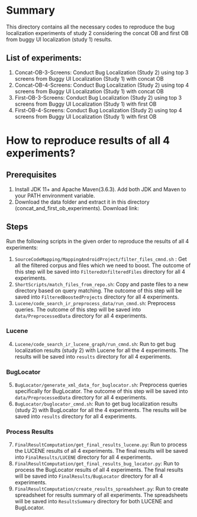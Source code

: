 # Summary
This directory contains all the necessary codes to reproduce the bug localization experiments of study 2 considering the concat OB and first OB from buggy UI localization (study 1) results.
## List of experiments:
1. Concat-OB-3-Screens: Conduct Bug Localization (Study 2) using top 3 screens from Buggy UI Localization (Study 1) with concat OB
2. Concat-OB-4-Screens: Conduct Bug Localization (Study 2) using top 4 screens from Buggy UI Localization (Study 1) with concat OB
3. First-OB-3-Screens: Conduct Bug Localization (Study 2) using top 3 screens from Buggy UI Localization (Study 1) with first OB
4. First-OB-4-Screens: Conduct Bug Localization (Study 2) using top 4 screens from Buggy UI Localization (Study 1) with first OB
# How to reproduce results of all 4 experiments?
## Prerequisites
1. Install JDK 11+ and Apache Maven(3.6.3). Add both JDK and Maven to your PATH environment variable.
2. Download the data folder and extract it in this directory (concat_and_first_ob_experiments). Download link:
## Steps
Run the following scripts in the given order to reproduce the results of all 4 experiments:
1. ```SourceCodeMapping/MappingAndroidProject/filter_files_cmnd.sh``` : Get all the filtered corpus and files which we need to boost. The outcome of this step will be saved into ```FilteredUnfilteredFiles``` directory for all 4 experiments.
2. ```ShortScripts/match_files_from_repo.sh```: Copy and paste files to a new directory based on query matching. The outcome of this step will be saved into ```FilteredBoostedProjects``` directory for all 4 experiments.
3. ```Lucene/code_search_ir_preprocess_data/run_cmnd.sh```: Preprocess queries. The outcome of this step will be saved into ```data/PreprocessedData``` directory for all 4 experiments.
### Lucene
4. ```Lucene/code_search_ir_lucene_graph/run_cmnd.sh```: Run to get bug localization results (study 2) with Lucene for all the 4 experiments. The results will be saved into ```results``` directory for all 4 experiments.
### BugLocator
5. ```BugLocator/generate_xml_data_for_buglocator.sh```: Preprocess queries specifically for BugLocator. The outcome of this step will be saved into ```data/PreprocessedData``` directory for all 4 experiments.
6. ```BugLocator/buglocator_cmnd.sh```: Run to get bug localization results (study 2) with BugLocator for all the 4 experiments. The results will be saved into ```results``` directory for all 4 experiments.
### Process Results
7. ```FinalResultComputation/get_final_results_lucene.py```: Run to process the LUCENE results of all 4 experiments. The final results will be saved into ```FinalResults/LUCENE``` directory for all 4 experiments.
8. ```FinalResultComputation/get_final_results_bug_locator.py```: Run to process the BugLocator results of all 4 experiments. The final results will be saved into ```FinalResults/BugLocator``` directory for all 4 experiments.
9. ```FinalResultComputation/create_results_spreadsheet.py```: Run to create spreadsheet for results summary of all experiments. The spreadsheets will be saved into ```ResultsSummary``` directory for both LUCENE and BugLocator.